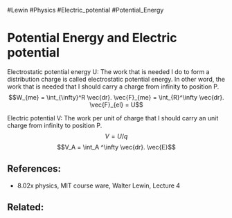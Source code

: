 #Lewin #Physics #Electric_potential #Potential_Energy
# Potential Energy and Electric potential
Electrostatic potential energy U: The work that is needed I do to form a distribution charge is called electrostatic potential energy. In other word, the work that is needed that I should carry a charge from infinity to position P. 
$$W_{me} = \int_{\infty}^R \vec{dr}. \vec{F}_{me} = \int_{R}^\infty \vec{dr}. \vec{F}_{el} = U$$

Electric potential V:  The work per unit of charge that I should carry an unit charge from infinity to position P. 
$$V = U/q$$
$$V_A = \int_A ^\infty \vec{dr}. \vec{E}$$



## References:
-  8.02x physics, MIT course ware, Walter Lewin, Lecture 4
## Related:



